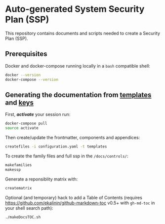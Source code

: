 # Auto-generated System Security Plan (SSP)

This repository contains documents and scripts needed to create a Security Plan (SSP).

## Prerequisites

Docker and docker-compose running locally in a `bash` compatible shell:

```bash
docker --version
docker-compose --version
```

## Generating the documentation from [templates](templates) and [keys](keys)

First, ***activate*** your session run:

```bash
docker-compose pull
source activate
```

Then create/update the frontmatter, components and appendices:

```bash
createfiles -i configuration.yaml -t templates
```

To create the family files and full ssp in the `/docs/controls/`:

```bash
makefamilies
makessp
```

Generate a reponsiblity matrix with:

```bash
creatematrix
```

Optional (and temporary) hack to add a Table of Contents (requires <https://github.com/ekalinin/github-markdown-toc> v0.5+ with `gh-md-toc` in your shell search path):

```bash
./makeDocsTOC.sh
```
